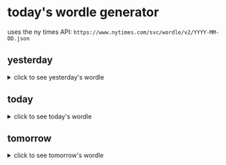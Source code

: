# today's wordle generator

uses the ny times API: `https://www.nytimes.com/svc/wordle/v2/YYYY-MM-DD.json`

## yesterday

<details>
    <summary>click to see yesterday's wordle</summary>

    merry

</details>

## today

<details>
    <summary>click to see today's wordle</summary>

    while

</details>

## tomorrow

<details>
    <summary>click to see tomorrow's wordle</summary>

    spurt

</details>
